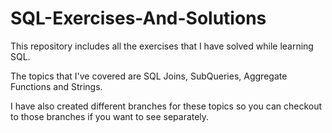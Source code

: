 # SQL-Exercises-And-Solutions
This repository includes all the exercises that I have solved while learning SQL.

The topics that I've covered are SQL Joins, SubQueries, Aggregate Functions and Strings. 

I have also created different branches for these topics so you can checkout to those branches if you want to see separately.
